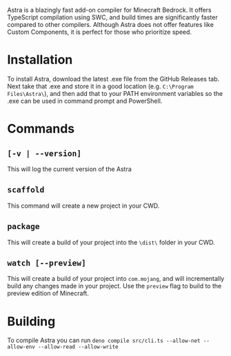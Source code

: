 Astra is a blazingly fast add-on compiler for Minecraft Bedrock. It offers TypeScript compilation using SWC, and build times are significantly faster compared to other compilers. Although Astra does not offer features like Custom Components, it is perfect for those who prioritize speed. 

# Installation

To install Astra, download the latest .exe file from the GitHub Releases tab. Next take that .exe and store it in a good location (e.g. `C:\Program Files\Astra\`), and then add that to your PATH environment variables so the .exe can be used in command prompt and PowerShell.

# Commands

## `[-v | --version]`

This will log the current version of the Astra

## `scaffold`

This command will create a new project in your CWD.

## `package`

This will create a build of your project into the `\dist\` folder in your CWD.

## `watch [--preview]`

This will create a build of your project into `com.mojang`, and will incrementally build any changes made in your project. Use the `preview` flag to build to the preview edition of Minecraft.

# Building

To compile Astra you can run `deno compile src/cli.ts --allow-net --allow-env --allow-read --allow-write`